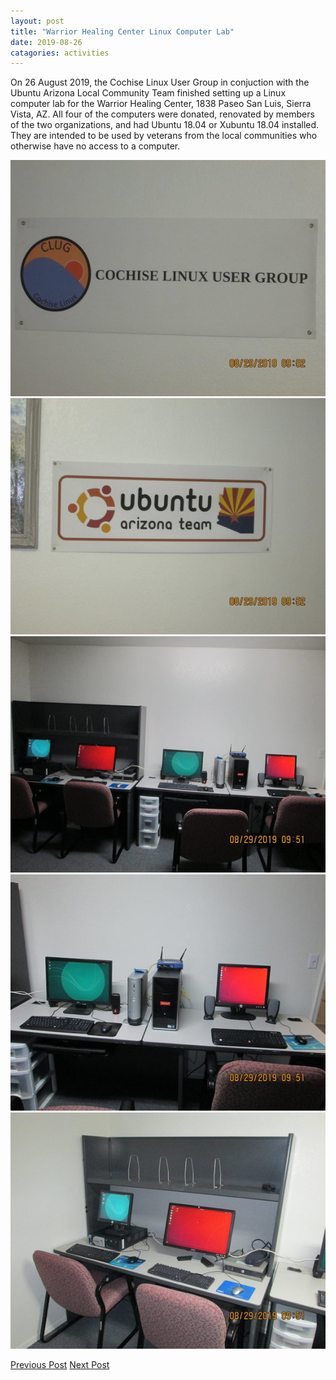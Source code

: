 ```yaml
---
layout: post
title: "Warrior Healing Center Linux Computer Lab"
date: 2019-08-26
catagories: activities
---
```


On 26 August 2019, the Cochise Linux User Group in conjuction with the Ubuntu Arizona Local Community Team finished setting up a Linux computer lab for the Warrior Healing Center, 1838 Paseo San Luis, Sierra Vista, AZ.  All four of the computers were donated, renovated by members of the two organizations, and had Ubuntu 18.04 or Xubuntu 18.04 installed.  They are intended to be used by veterans from the local communities who otherwise have no access to a computer.

![alt text](https://raw.githubusercontent.com/CochiseLinuxUsersGroup/CochiseLinuxUsersGroup.github.io/master/images/rsz_clug_banner.jpg)
![alt text](https://raw.githubusercontent.com/CochiseLinuxUsersGroup/CochiseLinuxUsersGroup.github.io/master/images/rsz_azloco_banner.jpg)
![alt text](https://raw.githubusercontent.com/CochiseLinuxUsersGroup/CochiseLinuxUsersGroup.github.io/master/images/rsz_warriorhealingcentercomputerlab_2019-08-29_1.jpg)
![alt text](https://raw.githubusercontent.com/CochiseLinuxUsersGroup/CochiseLinuxUsersGroup.github.io/master/images/rsz_warriorhealingcentercomputerlab_2019-08-29_2.jpg)
![alt text](https://raw.githubusercontent.com/CochiseLinuxUsersGroup/CochiseLinuxUsersGroup.github.io/master/images/rsz_warriorhealingcentercomputerlab_2019-08-29_3.jpg)

<footer>
<a href="http://cochiselinuxusergroup.org/activities/ComputerRepairInstallWorkshop_2019-08-03" class="post-prev">Previous Post</a>
<a href="http://cochiselinuxusergroup.org/activities/IntroductionToLinuxPresentation_2019-08-29" class="post-next">Next Post</a>
  </footer>
